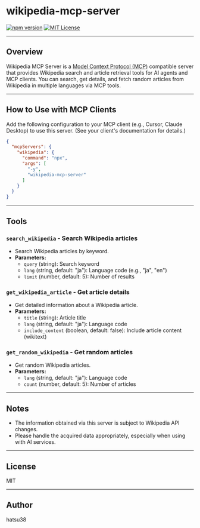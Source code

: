 # wikipedia-mcp-server

[![npm version](https://img.shields.io/npm/v/wikipedia-mcp-server.svg)](https://www.npmjs.com/package/wikipedia-mcp-server)
[![MIT License](https://img.shields.io/badge/license-MIT-blue.svg)](LICENSE)

---

## Overview

Wikipedia MCP Server is a [Model Context Protocol (MCP)](https://github.com/modelcontextprotocol) compatible server that provides Wikipedia search and article retrieval tools for AI agents and MCP clients. You can search, get details, and fetch random articles from Wikipedia in multiple languages via MCP tools.

---

## How to Use with MCP Clients

Add the following configuration to your MCP client (e.g., Cursor, Claude Desktop) to use this server. (See your client's documentation for details.)

```json
{
  "mcpServers": {
    "wikipedia": {
      "command": "npx",
      "args": [
        "-y",
        "wikipedia-mcp-server"
      ]
    }
  }
}
```

---

## Tools

### `search_wikipedia` - Search Wikipedia articles

- Search Wikipedia articles by keyword.
- **Parameters:**
  - `query` (string): Search keyword
  - `lang` (string, default: "ja"): Language code (e.g., "ja", "en")
  - `limit` (number, default: 5): Number of results

### `get_wikipedia_article` - Get article details

- Get detailed information about a Wikipedia article.
- **Parameters:**
  - `title` (string): Article title
  - `lang` (string, default: "ja"): Language code
  - `include_content` (boolean, default: false): Include article content (wikitext)

### `get_random_wikipedia` - Get random articles

- Get random Wikipedia articles.
- **Parameters:**
  - `lang` (string, default: "ja"): Language code
  - `count` (number, default: 5): Number of articles

---

## Notes

- The information obtained via this server is subject to Wikipedia API changes.
- Please handle the acquired data appropriately, especially when using with AI services.

---

## License

MIT

---

## Author

hatsu38
